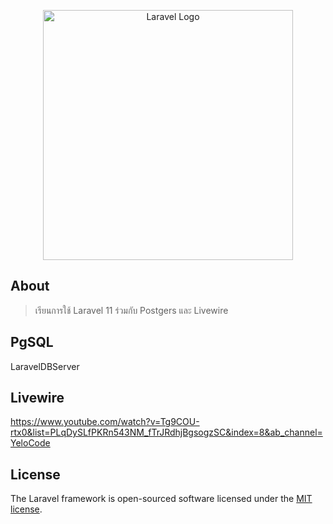 <p align="center"><a href="https://laravel.com" target="_blank"><img src="https://raw.githubusercontent.com/laravel/art/master/logo-lockup/5%20SVG/2%20CMYK/1%20Full%20Color/laravel-logolockup-cmyk-red.svg" width="400" alt="Laravel Logo"></a></p>

## About
> เรียนการใช้ Laravel 11 ร่วมกับ Postgers และ Livewire
## PgSQL
LaravelDBServer

## Livewire
https://www.youtube.com/watch?v=Tg9COU-rtx0&list=PLqDySLfPKRn543NM_fTrJRdhjBgsogzSC&index=8&ab_channel=YeloCode


## License

The Laravel framework is open-sourced software licensed under the [MIT license](https://opensource.org/licenses/MIT).

